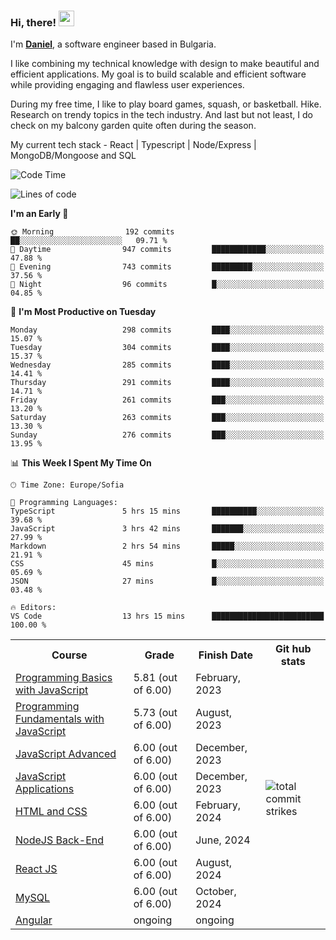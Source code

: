 ### Hi, there! <img src="https://emojis.slackmojis.com/emojis/images/1536351075/4594/blob-wave.gif" width="25"/>

I'm [**Daniel**](https://danielbatanov.netlify.app/), a software engineer based in Bulgaria.   

I like combining my technical knowledge with design to make beautiful and efficient applications. My goal is to build scalable and efficient software while providing engaging and flawless user experiences.

During my free time, I like to play board games, squash, or basketball. Hike. Research on trendy topics in the tech industry. And last but not least, I do check on my balcony garden quite often during the season.

My current tech stack - React | Typescript | Node/Express | MongoDB/Mongoose and SQL

<!--START_SECTION:waka-->
![Code Time](http://img.shields.io/badge/Code%20Time-1%2C315%20hrs%2056%20mins-blue)

![Lines of code](https://img.shields.io/badge/From%20Hello%20World%20I%27ve%20Written-530.2%20thousand%20lines%20of%20code-blue)

**I'm an Early 🐤** 

```text
🌞 Morning                192 commits         ██░░░░░░░░░░░░░░░░░░░░░░░   09.71 % 
🌆 Daytime                947 commits         ████████████░░░░░░░░░░░░░   47.88 % 
🌃 Evening                743 commits         █████████░░░░░░░░░░░░░░░░   37.56 % 
🌙 Night                  96 commits          █░░░░░░░░░░░░░░░░░░░░░░░░   04.85 % 
```
📅 **I'm Most Productive on Tuesday** 

```text
Monday                   298 commits         ████░░░░░░░░░░░░░░░░░░░░░   15.07 % 
Tuesday                  304 commits         ████░░░░░░░░░░░░░░░░░░░░░   15.37 % 
Wednesday                285 commits         ████░░░░░░░░░░░░░░░░░░░░░   14.41 % 
Thursday                 291 commits         ████░░░░░░░░░░░░░░░░░░░░░   14.71 % 
Friday                   261 commits         ███░░░░░░░░░░░░░░░░░░░░░░   13.20 % 
Saturday                 263 commits         ███░░░░░░░░░░░░░░░░░░░░░░   13.30 % 
Sunday                   276 commits         ███░░░░░░░░░░░░░░░░░░░░░░   13.95 % 
```


📊 **This Week I Spent My Time On** 

```text
🕑︎ Time Zone: Europe/Sofia

💬 Programming Languages: 
TypeScript               5 hrs 15 mins       ██████████░░░░░░░░░░░░░░░   39.68 % 
JavaScript               3 hrs 42 mins       ███████░░░░░░░░░░░░░░░░░░   27.99 % 
Markdown                 2 hrs 54 mins       █████░░░░░░░░░░░░░░░░░░░░   21.91 % 
CSS                      45 mins             █░░░░░░░░░░░░░░░░░░░░░░░░   05.69 % 
JSON                     27 mins             █░░░░░░░░░░░░░░░░░░░░░░░░   03.48 % 

🔥 Editors: 
VS Code                  13 hrs 15 mins      █████████████████████████   100.00 % 
```


<!--END_SECTION:waka-->


<table>
  <tr>
    <th>Course</th>
    <th>Grade</th>
    <th>Finish Date</th>
    <th>Git hub stats</th>
  </tr>
  <tr>
    <td><a href="https://softuni.bg/Certificates/Details/159814/4fcfee60">Programming Basics with JavaScript</a></td>
    <td>5.81 (out of 6.00)</td>
    <td>February, 2023</td>
    <td rowspan="9"><img align="center" src="https://github-readme-streak-stats.herokuapp.com/?user=batanoffs&layout=compact&hide_border=true" alt="total commit strikes"/></td>
  </tr>
  <tr>
    <td><a href="https://softuni.bg/Certificates/Details/180198/31625e83">Programming Fundamentals with JavaScript</a></td>
    <td>5.73 (out of 6.00)</td>
    <td>August, 2023</td>
  </tr>
  <tr>
    <td><a href="https://softuni.bg/Certificates/Details/195467/d2fe5f99">JavaScript Advanced</a></td>
    <td>6.00 (out of 6.00)</td>
    <td>December, 2023</td>
  </tr>
  <tr>
    <td><a href="https://softuni.bg/Certificates/Details/195298/1f9f9bde">JavaScript Applications</a></td>
    <td>6.00 (out of 6.00)</td>
    <td>December, 2023</td>
  </tr>
  <tr>
    <td><a href="https://softuni.bg/certificates/details/205221/f430eb0f">HTML and CSS</a></td>
    <td>6.00 (out of 6.00)</td>
    <td>February, 2024</td>
  </tr>
  <tr>
    <td><a href="https://softuni.bg/certificates/details/218275/6b86be8a">NodeJS Back-End</a></td>
    <td>6.00 (out of 6.00)</td>
    <td>June, 2024</td>
  </tr>
  <tr>
    <td><a href="https://softuni.bg/Certificates/Details/223751/509209a4">React JS</a></td>
    <td>6.00 (out of 6.00)</td>
    <td>August, 2024</td>
  </tr>
  <tr>
    <td><a href="https://softuni.bg/certificates/details/226193/b51bd6a0">MySQL</a></td>
    <td>6.00 (out of 6.00)</td>
    <td>October, 2024</td>
  </tr>
   <tr>
    <td><a href="">Angular</a></td>
    <td>ongoing</td>
    <td>ongoing</td>
  </tr>
</table>

 <!-- <a href="#"><img align="center" src="https://github-profile-trophy.vercel.app/?username=batanoffs&column=-1&margin-w=8&margin-h=2" alt="GitHub Trophies" /></a> -->




